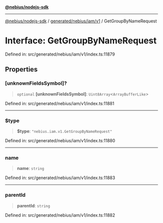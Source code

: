 [**@nebius/nodejs-sdk**](../../../../../README.md)

---

[@nebius/nodejs-sdk](../../../../../README.md) / [generated/nebius/iam/v1](../README.md) / GetGroupByNameRequest

# Interface: GetGroupByNameRequest

Defined in: src/generated/nebius/iam/v1/index.ts:11879

## Properties

### \[unknownFieldsSymbol\]?

> `optional` **\[unknownFieldsSymbol\]**: `Uint8Array`\<`ArrayBufferLike`\>

Defined in: src/generated/nebius/iam/v1/index.ts:11881

---

### $type

> **$type**: `"nebius.iam.v1.GetGroupByNameRequest"`

Defined in: src/generated/nebius/iam/v1/index.ts:11880

---

### name

> **name**: `string`

Defined in: src/generated/nebius/iam/v1/index.ts:11883

---

### parentId

> **parentId**: `string`

Defined in: src/generated/nebius/iam/v1/index.ts:11882
